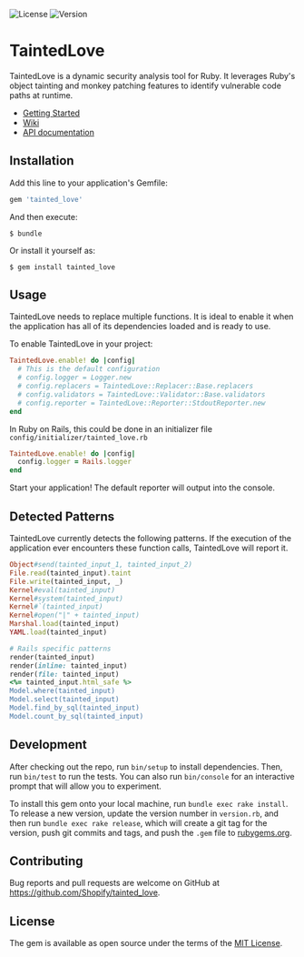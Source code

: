 ![License](https://img.shields.io/github/license/shopify/tainted_love.svg)
![Version](https://img.shields.io/gem/v/tainted_love.svg)


# TaintedLove

TaintedLove is a dynamic security analysis tool for Ruby. It leverages Ruby's object tainting and monkey patching features to identify vulnerable code paths at runtime.

- [Getting Started](https://github.com/Shopify/tainted_love/wiki/Getting-Started)
- [Wiki](https://github.com/Shopify/tainted_love/wiki)
- [API documentation](https://www.rubydoc.info/gems/tainted_love/)

## Installation

Add this line to your application's Gemfile:

```ruby
gem 'tainted_love'
```

And then execute:

    $ bundle

Or install it yourself as:

    $ gem install tainted_love


## Usage

TaintedLove needs to replace multiple functions. It is ideal to enable it when the application has all of its dependencies loaded and is ready to use.

To enable TaintedLove in your project:

```ruby
TaintedLove.enable! do |config|
  # This is the default configuration
  # config.logger = Logger.new
  # config.replacers = TaintedLove::Replacer::Base.replacers
  # config.validators = TaintedLove::Validator::Base.validators
  # config.reporter = TaintedLove::Reporter::StdoutReporter.new
end
```

In Ruby on Rails, this could be done in an initializer file `config/initializer/tainted_love.rb`

```ruby
TaintedLove.enable! do |config|
  config.logger = Rails.logger
end
```

Start your application! The default reporter will output into the console.

## Detected Patterns
TaintedLove currently detects the following patterns. If the execution of the application ever encounters these function calls, TaintedLove will report it.

```ruby
Object#send(tainted_input_1, tainted_input_2)
File.read(tainted_input).taint
File.write(tainted_input, _)
Kernel#eval(tainted_input)
Kernel#system(tainted_input)
Kernel#`(tainted_input)
Kernel#open("|" + tainted_input)
Marshal.load(tainted_input)
YAML.load(tainted_input)

# Rails specific patterns
render(tainted_input)
render(inline: tainted_input)
render(file: tainted_input)
<%= tainted_input.html_safe %>
Model.where(tainted_input)
Model.select(tainted_input)
Model.find_by_sql(tainted_input)
Model.count_by_sql(tainted_input)
```

## Development

After checking out the repo, run `bin/setup` to install dependencies. Then, run `bin/test` to run the tests. You can also run `bin/console` for an interactive prompt that will allow you to experiment.

To install this gem onto your local machine, run `bundle exec rake install`. To release a new version, update the version number in `version.rb`, and then run `bundle exec rake release`, which will create a git tag for the version, push git commits and tags, and push the `.gem` file to [rubygems.org](https://rubygems.org).

## Contributing

Bug reports and pull requests are welcome on GitHub at https://github.com/Shopify/tainted_love.

## License

The gem is available as open source under the terms of the [MIT License](https://opensource.org/licenses/MIT).
